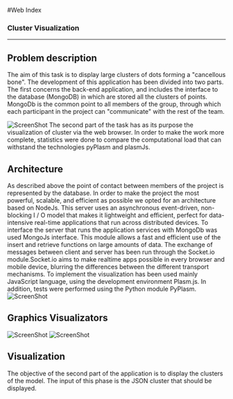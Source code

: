 #Web Index
### Cluster Visualization
- - -
## Problem description
The aim of this task is to display large clusters of dots forming a "cancellous bone". 
The development of this application has been divided into two parts. The first concerns the back-end application, 
and includes the interface to the database (MongoDB) in which are stored all the clusters of points. 
MongoDb is the common point to all members of the group, through which each participant in the project can "communicate" with the rest of the team.

![ScreenShot](https://raw.github.com/cvdlab-bio/webindex/cannaviccio_dev_branch/immagini%20final-project/description.png)
The second part of the task has as its purpose the visualization of cluster via the web browser. In order to make the work more complete, 
statistics were done to compare the computational load that can withstand the technologies pyPlasm and plasmJs.
## Architecture
As described above the point of contact between members of the project is represented by the database. In order to make the project the most powerful, scalable, and efficient as possible we opted for an architecture based on NodeJs. This server uses an asynchronous event-driven, non-blocking I / O model that makes it lightweight and efficient, perfect for data-intensive real-time applications that run across distributed devices. 
To interface the server that runs the application services with MongoDb was used MongoJs interface. This module allows a fast and efficient use of the insert and retrieve functions on large amounts of data.
The exchange of messages between client and server has been run through the Socket.io module.Socket.io aims to make realtime apps possible in every browser and mobile device, blurring the differences between the different transport mechanisms.
To implement the visualization has been used mainly JavaScript language, using the development environment Plasm.js. In addition, tests were performed using the Python module PyPlasm.
![ScreenShot](https://raw.github.com/cvdlab-bio/webindex/cannaviccio_dev_branch/immagini%20final-project/architectureModel.png)

## Graphics Visualizators
![ScreenShot](https://raw.github.com/cvdlab-bio/webindex/cannaviccio_dev_branch/immagini%20final-project/visualizators.jpg) 
![ScreenShot](https://raw.github.com/cvdlab-bio/webindex/cannaviccio_dev_branch/immagini%20final-project/confrontiModel.jpg)


## Visualization
The objective of the second part of the application is to display the clusters of the model. The input of this phase is the JSON cluster that should be displayed. 

